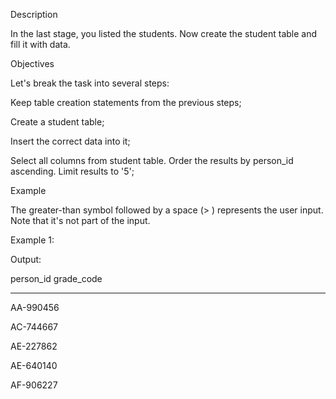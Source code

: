 Description

In the last stage, you listed the students. Now create the student table and fill it with data.

Objectives

Let's break the task into several steps:

Keep table creation statements from the previous steps;

Create a student table;

Insert the correct data into it;

Select all columns from student table. Order the results by person_id ascending. Limit results to '5';

Example

The greater-than symbol followed by a space (> ) represents the user input. Note that it's not part of the input.

Example 1:

Output:

person_id  grade_code

---------  ----------

AA-990456

AC-744667

AE-227862

AE-640140

AF-906227
